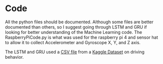 # Code
All the python files should be documented. Although some files are better documented than others, so I suggest going through LSTM and GRU if looking for better understanding of the Machine Learning code. The RaspberryPiCode.py is what was used for the raspberry pi 4 and sensor hat to allow it to collect Accelerometer and Gyroscope X, Y, and Z axis.

The LSTM and GRU used a [CSV file](https://github.com/MarcCruzs/NSFREU2022-Mobility-Scooter/tree/main/CSV%20Files/Kaggle%20Driving%20Behavior%20Dataset) from a [Kaggle Dataset](https://www.kaggle.com/datasets/shashwatwork/driving-behavior-dataset) on driving behavior.
